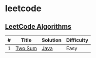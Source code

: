 # leetcode

## [LeetCode Algorithms](./algorithms)

| # | Title | Solution | Difficulty |
| --- | --- | --- | --- |
| 1 | [Two Sum](https://leetcode.com/problems/two-sum) | [Java](./algorithms/java/src/twosum/Solution.java) | Easy

